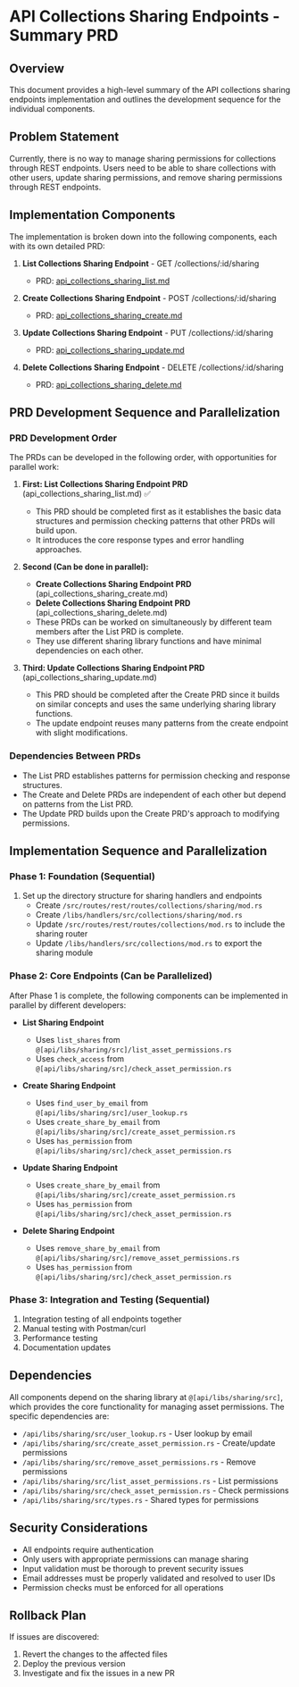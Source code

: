 # API Collections Sharing Endpoints - Summary PRD

## Overview
This document provides a high-level summary of the API collections sharing endpoints implementation and outlines the development sequence for the individual components.

## Problem Statement
Currently, there is no way to manage sharing permissions for collections through REST endpoints. Users need to be able to share collections with other users, update sharing permissions, and remove sharing permissions through REST endpoints.

## Implementation Components
The implementation is broken down into the following components, each with its own detailed PRD:

1. **List Collections Sharing Endpoint** - GET /collections/:id/sharing
   - PRD: [api_collections_sharing_list.md](/Users/dallin/buster/buster/api/prds/active/api_collections_sharing_list.md)

2. **Create Collections Sharing Endpoint** - POST /collections/:id/sharing
   - PRD: [api_collections_sharing_create.md](/Users/dallin/buster/buster/api/prds/active/api_collections_sharing_create.md)

3. **Update Collections Sharing Endpoint** - PUT /collections/:id/sharing
   - PRD: [api_collections_sharing_update.md](/Users/dallin/buster/buster/api/prds/active/api_collections_sharing_update.md)

4. **Delete Collections Sharing Endpoint** - DELETE /collections/:id/sharing
   - PRD: [api_collections_sharing_delete.md](/Users/dallin/buster/buster/api/prds/active/api_collections_sharing_delete.md)

## PRD Development Sequence and Parallelization

### PRD Development Order
The PRDs can be developed in the following order, with opportunities for parallel work:

1. **First: List Collections Sharing Endpoint PRD** (api_collections_sharing_list.md) ✅
   - This PRD should be completed first as it establishes the basic data structures and permission checking patterns that other PRDs will build upon.
   - It introduces the core response types and error handling approaches.

2. **Second (Can be done in parallel):**
   - **Create Collections Sharing Endpoint PRD** (api_collections_sharing_create.md)
   - **Delete Collections Sharing Endpoint PRD** (api_collections_sharing_delete.md)
   - These PRDs can be worked on simultaneously by different team members after the List PRD is complete.
   - They use different sharing library functions and have minimal dependencies on each other.

3. **Third: Update Collections Sharing Endpoint PRD** (api_collections_sharing_update.md)
   - This PRD should be completed after the Create PRD since it builds on similar concepts and uses the same underlying sharing library functions.
   - The update endpoint reuses many patterns from the create endpoint with slight modifications.

### Dependencies Between PRDs
- The List PRD establishes patterns for permission checking and response structures.
- The Create and Delete PRDs are independent of each other but depend on patterns from the List PRD.
- The Update PRD builds upon the Create PRD's approach to modifying permissions.

## Implementation Sequence and Parallelization

### Phase 1: Foundation (Sequential)
1. Set up the directory structure for sharing handlers and endpoints
   - Create `/src/routes/rest/routes/collections/sharing/mod.rs`
   - Create `/libs/handlers/src/collections/sharing/mod.rs`
   - Update `/src/routes/rest/routes/collections/mod.rs` to include the sharing router
   - Update `/libs/handlers/src/collections/mod.rs` to export the sharing module

### Phase 2: Core Endpoints (Can be Parallelized)
After Phase 1 is complete, the following components can be implemented in parallel by different developers:

- **List Sharing Endpoint**
  - Uses `list_shares` from `@[api/libs/sharing/src]/list_asset_permissions.rs`
  - Uses `check_access` from `@[api/libs/sharing/src]/check_asset_permission.rs`

- **Create Sharing Endpoint**
  - Uses `find_user_by_email` from `@[api/libs/sharing/src]/user_lookup.rs`
  - Uses `create_share_by_email` from `@[api/libs/sharing/src]/create_asset_permission.rs`
  - Uses `has_permission` from `@[api/libs/sharing/src]/check_asset_permission.rs`

- **Update Sharing Endpoint**
  - Uses `create_share_by_email` from `@[api/libs/sharing/src]/create_asset_permission.rs`
  - Uses `has_permission` from `@[api/libs/sharing/src]/check_asset_permission.rs`

- **Delete Sharing Endpoint**
  - Uses `remove_share_by_email` from `@[api/libs/sharing/src]/remove_asset_permissions.rs`
  - Uses `has_permission` from `@[api/libs/sharing/src]/check_asset_permission.rs`

### Phase 3: Integration and Testing (Sequential)
1. Integration testing of all endpoints together
2. Manual testing with Postman/curl
3. Performance testing
4. Documentation updates

## Dependencies
All components depend on the sharing library at `@[api/libs/sharing/src]`, which provides the core functionality for managing asset permissions. The specific dependencies are:

- `/api/libs/sharing/src/user_lookup.rs` - User lookup by email
- `/api/libs/sharing/src/create_asset_permission.rs` - Create/update permissions
- `/api/libs/sharing/src/remove_asset_permissions.rs` - Remove permissions
- `/api/libs/sharing/src/list_asset_permissions.rs` - List permissions
- `/api/libs/sharing/src/check_asset_permission.rs` - Check permissions
- `/api/libs/sharing/src/types.rs` - Shared types for permissions

## Security Considerations
- All endpoints require authentication
- Only users with appropriate permissions can manage sharing
- Input validation must be thorough to prevent security issues
- Email addresses must be properly validated and resolved to user IDs
- Permission checks must be enforced for all operations

## Rollback Plan
If issues are discovered:
1. Revert the changes to the affected files
2. Deploy the previous version
3. Investigate and fix the issues in a new PR
